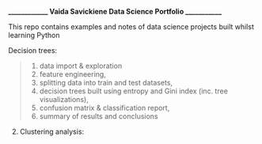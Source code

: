 **____________ Vaida Savickiene Data Science Portfolio ___________**

This repo contains examples and notes of data science projects built whilst learning Python

Decision trees:
> 1. data import & exploration
> 2. feature engineering,
> 3. splitting data into train and test datasets,
> 4. decision trees built using entropy and Gini index (inc. tree visualizations),
> 5. confusion matrix & classification report,
> 6. summary of results and conclusions
  
2. Clustering analysis: 
  
  
